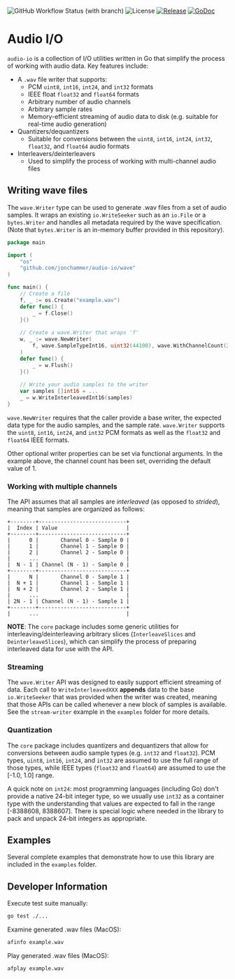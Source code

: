 ![GitHub Workflow Status (with branch)](https://img.shields.io/github/actions/workflow/status/jonchammer/audio-io/test.yml?branch=main&style=flat-square)
![License](https://img.shields.io/github/license/jonchammer/audio-io?style=flat-square)
[![Release](https://img.shields.io/github/release/jonchammer/audio-io.svg?style=flat-square)](https://github.com/jonchammer/audio-io/releases)
[![GoDoc](https://pkg.go.dev/badge/github.com/jonchammer/audio-io?status.svg)](https://pkg.go.dev/github.com/jonchammer/audio-io?tab=doc)

# Audio I/O

`audio-io` is a collection of I/O utilities written in Go that simplify the
process of working with audio data. Key features include:
  * A `.wav` file writer that supports:
    - PCM `uint8`, `int16`, `int24`, and `int32` formats
    - IEEE float `float32` and `float64` formats
    - Arbitrary number of audio channels
    - Arbitrary sample rates
    - Memory-efficient streaming of audio data to disk (e.g. suitable for 
      real-time audio generation)
  * Quantizers/dequantizers
    - Suitable for conversions between the `uint8`, `int16`, `int24`, `int32`, 
      `float32`, and `float64` audio formats
  * Interleavers/deinterleavers
    - Used to simplify the process of working with multi-channel audio files

## Writing wave files
The `wave.Writer` type can be used to generate .wav files from a set of audio 
samples. It wraps an existing `io.WriteSeeker` such as an `io.File` or a 
`bytes.Writer` and handles all metadata required by the wave specification. 
(Note that `bytes.Writer` is an in-memory buffer provided in this repository).

```go
package main

import (
	"os"
	"github.com/jonchammer/audio-io/wave"
)

func main() {
	// Create a file
	f, _ := os.Create("example.wav")
	defer func() {
		_ = f.Close()
	}()
	
	// Create a wave.Writer that wraps 'f'
    w, _ := wave.NewWriter(
		f, wave.SampleTypeInt16, uint32(44100), wave.WithChannelCount(2),
    )
	defer func() {
		_ = w.Flush()
    }()
	
	// Write your audio samples to the writer
	var samples []int16 = ...
	_ = w.WriteInterleavedInt16(samples)
}
```

`wave.NewWriter` requires that the caller provide a base writer, the expected
data type for the audio samples, and the sample rate. `wave.Writer` supports 
the `uint8`, `int16`, `int24`, and `int32` PCM formats as well as the `float32` 
and `float64` IEEE formats. 

Other optional writer properties can be set via functional arguments. In the 
example above, the channel count has been set, overriding the default value 
of 1.

### Working with multiple channels
The API assumes that all samples are *interleaved* (as opposed to *strided*),
meaning that samples are organized as follows:

```text
+--------+----------------------------+
|  Index | Value                      |
+--------+----------------------------+
|      0 |       Channel 0 - Sample 0 | 
|      1 |       Channel 1 - Sample 0 | 
|      2 |       Channel 2 - Sample 0 | 
|      ...                            |
|  N - 1 | Channel (N - 1) - Sample 0 |
+--------+----------------------------+
|      N |       Channel 0 - Sample 1 | 
|  N + 1 |       Channel 1 - Sample 1 | 
|  N + 2 |       Channel 2 - Sample 1 | 
|      ...                            |
| 2N - 1 | Channel (N - 1) - Sample 1 |
+--------+----------------------------+
|      ...                            |
```

**NOTE**: The `core` package includes some generic utilities for 
interleaving/deinterleaving arbitrary slices (`InterleaveSlices` and
`DeinterleaveSlices`), which can simplify the process of preparing interleaved
data for use with the API.

### Streaming
The `wave.Writer` API was designed to easily support efficient streaming of 
data. Each call to `WriteInterleavedXXX` **appends** data to the base 
`io.WriteSeeker` that was provided when the writer was created, meaning that
those APIs can be called whenever a new block of samples is available. See the
`stream-writer` example in the `examples` folder for more details.

### Quantization
The `core` package includes quantizers and dequantizers that allow for 
conversions between audio sample types (e.g. `int32` and `float32`). PCM types,
`uint8`, `int16`, `int24`, and `int32` are assumed to use the full range of 
those types, while IEEE types (`float32` and `float64`) are assumed to use the
[-1.0, 1.0] range.

A quick note on `int24`: most programming languages (including Go) don't 
provide a native 24-bit integer type, so we usually use `int32` as a container 
type with the understanding that values are expected to fall in the range 
[-8388608, 8388607]. There is special logic where needed in the library to pack 
and unpack 24-bit integers as appropriate.

## Examples
Several complete examples that demonstrate how to use this library are included 
in the `examples` folder. 

## Developer Information

Execute test suite manually:
```sh
go test ./...
```

Examine generated .wav files (MacOS): 
```sh
afinfo example.wav
```

Play generated .wav files (MacOS):
```sh
afplay example.wav
```
